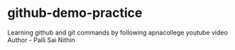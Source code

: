 # github-demo-practice
Learning github and git commands by following apnacollege youtube video
Author - Palli Sai Nithin
